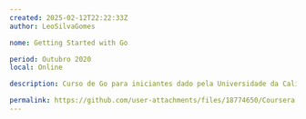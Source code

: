 ```yaml
---
created: 2025-02-12T22:22:33Z
author: LeoSilvaGomes

nome: Getting Started with Go

period: Outubro 2020
local: Online

description: Curso de Go para iniciantes dado pela Universidade da California, Irvine pelo Coursera

permalink: https://github.com/user-attachments/files/18774650/Coursera.5Y9VV3VFLY3A.pdf
---
```

